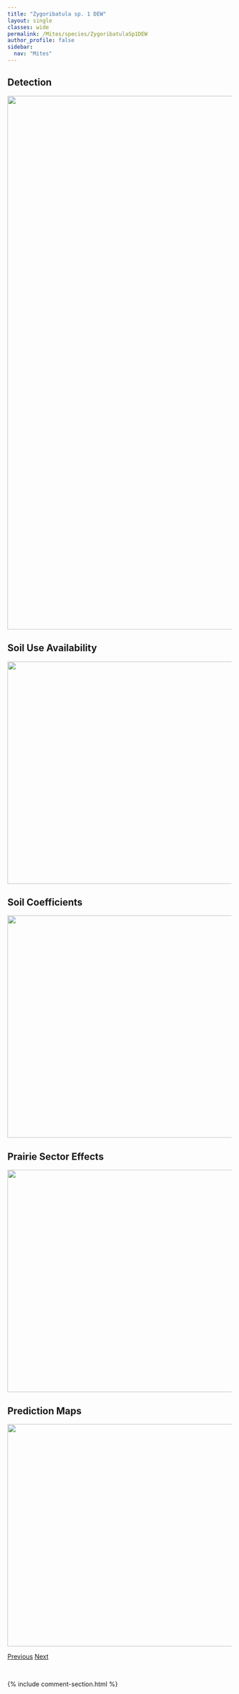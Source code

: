 ```yaml
---
title: "Zygoribatula sp. 1 DEW"
layout: single
classes: wide
permalink: /Mites/species/ZygoribatulaSp1DEW
author_profile: false
sidebar:
  nav: "Mites"
---
```


<h2>Detection</h2>

<a href="https://drive.google.com/uc?export=view&id=1b4b5Mq-IcjuGvDE3nku2kpkcU9awKolp">
<img src="https://drive.google.com/uc?export=view&id=1b4b5Mq-IcjuGvDE3nku2kpkcU9awKolp" height = "1200" width = "800">
</a>


<h2>Soil Use Availability</h2>

<a href="https://drive.google.com/uc?export=view&id=1P2kfne1qTlIPcar8-yn2ThxWVOjfB8LG">
<img src="https://drive.google.com/uc?export=view&id=1P2kfne1qTlIPcar8-yn2ThxWVOjfB8LG" height = "500" width = "1000">
</a>


<h2>Soil Coefficients</h2>

<a href="https://drive.google.com/uc?export=view&id=1cuDMS0UxrlcEvoj2PTdsfgGWoC49zcoq">
<img src="https://drive.google.com/uc?export=view&id=1cuDMS0UxrlcEvoj2PTdsfgGWoC49zcoq" height = "500" width = "1000">
</a>


<h2>Prairie Sector Effects</h2>

<a href="https://drive.google.com/uc?export=view&id=1G_lIExdCn8J4Jaht-hss2vHjaWUP9WtA">
<img src="https://drive.google.com/uc?export=view&id=1G_lIExdCn8J4Jaht-hss2vHjaWUP9WtA" height = "500" width = "1000">
</a>


<h2>Prediction Maps</h2>

<a href="https://drive.google.com/uc?export=view&id=1CwX9w_W8u2t2xlym_L18S3tVJrJ4nD6L">
<img src="https://drive.google.com/uc?export=view&id=1CwX9w_W8u2t2xlym_L18S3tVJrJ4nD6L" height = "500" width = "1000">
</a>


<a href="/DevelopmentWebsite/Mites/species/ZygoribatulaBulanovae" class="pagination--pager" title="Zygoribatula bulanovae">Previous</a> <a href="/DevelopmentWebsite/Mites/species/ZygoribatulaSp2DEW" class="pagination--pager" title="Zygoribatula sp. 2 DEW">Next</a>

<p>&nbsp;</p>

{% include comment-section.html %}
